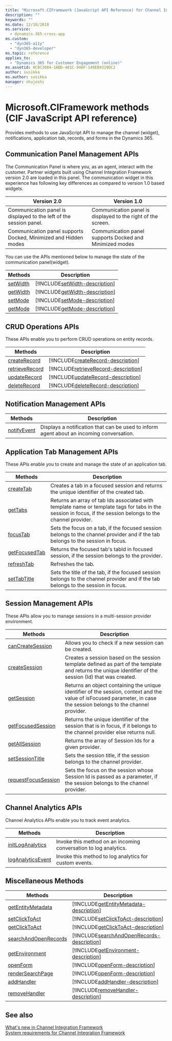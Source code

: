 ```yaml
---
title: "Microsoft.CIFramework (JavaScript API Reference) for Channel Integration Framework (CIF) in Dynamics 365 | Microsoft Docs"
description: ""
keywords: ""
ms.date: 12/10/2018
ms.service:
  - dynamics-365-cross-app
ms.custom:
  - "dyn365-a11y"
  - "dyn365-developer"
ms.topic: reference
applies_to:
  - "Dynamics 365 for Customer Engagement (online)"
ms.assetid: 0C8C3084-1ABD-401C-946F-149EB9319DC2
author: susikka
ms.author: susikka
manager: shujoshi
---
```


# Microsoft.CIFramework methods (CIF JavaScript API reference)

Provides methods to use JavaScript API to manage the channel (widget), notifications, application tab, records, and forms in the Dynamics 365.

## Communication Panel Management APIs

The Communication Panel is where you, as an agent, interact with the customer. Partner widgets built using Channel Integration Framework version 2.0 are loaded in this panel. The communication widget in this experience has following key differences as compared to version 1.0 based widgets.

| Version 2.0 | Version 1.0 |
|---------|---------|
| Communication panel is displayed to the left of the session panel. | Communication panel is displayed to the right of the screen. |
| Communication panel supports Docked, Minimized and Hidden modes | Communication panel supports Docked and Minimized modes |

You can use the APIs mentioned below to manage the state of the communication panel(widget).

| Methods | Description |
|---------|-------------|
| [setWidth](microsoft-ciframework/setWidth.md) | [!INCLUDE[setWidth-description](microsoft-ciframework/includes/setWidth-description.md)] |
| [getWidth](microsoft-ciframework/getWidth.md) | [!INCLUDE[getWidth-description](microsoft-ciframework/includes/getWidth-description.md)] |
| [setMode](microsoft-ciframework/setMode.md) | [!INCLUDE[setMode-description](microsoft-ciframework/includes/setMode-description.md)] |
| [getMode](microsoft-ciframework/getMode.md) | [!INCLUDE[getMode-description](microsoft-ciframework/includes/setMode-description.md)] |

## CRUD Operations APIs

These APIs enable you to perform CRUD operations on entity records.

| Methods | Description |
|---------|-------------|
| [createRecord](microsoft-ciframework/createRecord.md)| [!INCLUDE[createRecord-description](microsoft-ciframework/includes/createRecord-description.md)] |
| [retrieveRecord](microsoft-ciframework/retrieveRecord.md) | [!INCLUDE[retrieveRecord-description](microsoft-ciframework/includes/retrieveRecord-description.md)] |
| [updateRecord](microsoft-ciframework/updateRecord.md) | [!INCLUDE[updateRecord-description](microsoft-ciframework/includes/updateRecord-description.md)] |
| [deleteRecord](microsoft-ciframework/deleteRecord.md) | [!INCLUDE[deleteRecord-description](microsoft-ciframework/includes/deleteRecord-description.md)] |

## Notification Management APIs

| Methods | Description |
|---------|-------------|
| [notifyEvent](microsoft-ciframework/notifyEvent.md)| Displays a notification that can be used to inform agent about an incoming conversation. |

## Application Tab Management APIs

These APIs enable you to create and manage the state of an application tab.

| Methods | Description |
|---------|-------------|
| [createTab](microsoft-ciframework/createtab.md) | Creates a tab in a focused session and returns the unique identifier of the created tab. |
| [getTabs](microsoft-ciframework/gettabs.md) | Returns an array of tab Ids associated with template name or template tags for tabs in the session in focus, if the session belongs to the channel provider.|
| [focusTab](microsoft-ciframework/focustab.md) | Sets the focus on a tab, if the focused session belongs to the channel provider and if the tab belongs to the session in focus.|
| [getFocusedTab](microsoft-ciframework/getfocusedtab.md) | Returns the focused tab's tabId in focused session, if the session belongs to the provider.|
| [refreshTab](microsoft-ciframework/refreshtab.md) | Refreshes the tab. |
| [setTabTitle](microsoft-ciframework/settabtitle.md) | Sets the title of the tab, if the focused session belongs to the channel provider and if the tab belongs to the session in focus.|

## Session Management APIs

These APIs allow you to manage sessions in a multi-session provider environment.

| Methods | Description |
|---------|-------------|
| [canCreateSession](microsoft-ciframework/cancreatesession.md) | Allows you to check if a new session can be created. |
| [createSession](microsoft-ciframework/createsession.md) | Creates a session based on the session template defined as part of the template and returns the unique identifier of the session (Id) that was created. |
| [getSession](microsoft-ciframework/getsession.md) | Returns an object containing the unique identifier of the session, context and the value of isFocused parameter, in case the session belongs to the channel provider. |
| [getFocusedSession](microsoft-ciframework/getfocusedsession.md) | Returns the unique identifier of the session that is in focus, if it belongs to the channel provider else returns null. |
| [getAllSession](microsoft-ciframework/getallsessions.md) | Returns the array of Session Ids for a given provider. |
| [setSessionTitle](microsoft-ciframework/setsessiontitle.md) | Sets the session title, if the session belongs to the channel provider. |
| [requestFocusSession](microsoft-ciframework/requestFocusSession.md) | Sets the focus on the session whose Session Id is passed as a parameter, if the session belongs to the channel provider. |

## Channel Analytics APIs

Channel Analytics APIs enable you to track event analytics.

| Methods | Description |
|---------|-------------|
| [initLogAnalytics](microsoft-ciframework/initLogAnalytics.md) | Invoke this method on an incoming conversation to log analytics.|
| [logAnalyticsEvent](microsoft-ciframework/logAnalyticsEvent.md) | Invoke this method to log analytics for custom events.|

## Miscellaneous Methods

| Methods | Description |
|---------|-------------|
| [getEntityMetadata](microsoft-ciframework/getEntityMetadata.md) | [!INCLUDE[getEntityMetadata-description](microsoft-ciframework/includes/getEntityMetadata-description.md)] |
| [setClickToAct](microsoft-ciframework/setClickToAct.md) | [!INCLUDE[setClickToAct-description](microsoft-ciframework/includes/setClickToAct-description.md)] |
| [getClickToAct](microsoft-ciframework/getClickToAct.md) | [!INCLUDE[getClickToAct-description](microsoft-ciframework/includes/getClickToAct-description.md)] |
| [searchAndOpenRecords](microsoft-ciframework/searchAndOpenRecords.md) | [!INCLUDE[searchAndOpenRecords-description](microsoft-ciframework/includes/searchAndOpenRecords-description.md)] |
| [getEnvironment](microsoft-ciframework/getEnvironment.md) | [!INCLUDE[getEnvironment-description](microsoft-ciframework/includes/getEnvironment-description.md)] |
| [openForm](microsoft-ciframework/openForm.md) | [!INCLUDE[openForm-description](microsoft-ciframework/includes/openForm-description.md)] |
| [renderSearchPage](microsoft-ciframework/renderSearchPage.md)| [!INCLUDE[openForm-description](microsoft-ciframework/includes/renderSearchPage-description.md)] |
| [addHandler](microsoft-ciframework/addHandler.md) | [!INCLUDE[addHandler-description](microsoft-ciframework/includes/addHandler-description.md)] |
| [removeHandler](microsoft-ciframework/removeHandler.md) | [!INCLUDE[removeHandler-description](microsoft-ciframework/includes/removeHandler-description.md)] |

## See also

[What's new in Channel Integration Framework](../whats-new-channel-integration-framework.md)<br />
[System requirements for Channel Integration Framework](../system-requirements-channel-integration-framework.md)